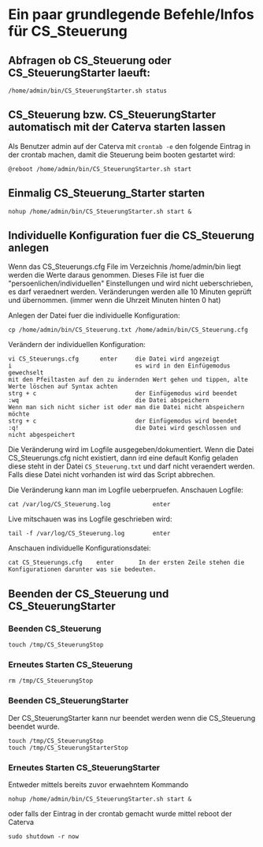 # Ein paar grundlegende Befehle/Infos für CS_Steuerung

## Abfragen ob CS_Steuerung oder CS_SteuerungStarter laeuft:

```
/home/admin/bin/CS_SteuerungStarter.sh status
```

## CS_Steuerung bzw. CS_SteuerungStarter automatisch mit der Caterva starten lassen 

Als Benutzer admin auf der Caterva mit `crontab -e` den folgende Eintrag in der crontab machen, damit die Steuerung beim booten gestartet wird:

```
@reboot /home/admin/bin/CS_SteuerungStarter.sh start
```

## Einmalig CS_Steuerung_Starter starten

```
nohup /home/admin/bin/CS_SteuerungStarter.sh start &
```

## Individuelle Konfiguration fuer die CS_Steuerung anlegen

Wenn das CS_Steuerungs.cfg File im Verzeichnis /home/admin/bin liegt werden die Werte daraus genommen.
Dieses File ist fuer die "persoenlichen/individuellen" Einstellungen und wird nicht ueberschrieben, es darf veraednert werden.
Veränderungen werden alle 10 Minuten geprüft und übernommen. (immer wenn die Uhrzeit Minuten hinten 0 hat)

Anlegen der Datei fuer die individuelle Konfiguration:

```
cp /home/admin/bin/CS_Steuerung.txt /home/admin/bin/CS_Steuerung.cfg
```

Verändern der individuellen Konfiguration:

```
vi CS_Steuerungs.cfg      enter     die Datei wird angezeigt 
i                                   es wird in den Einfügemodus gewechselt
mit den Pfeiltasten auf den zu ändernden Wert gehen und tippen, alte Werte löschen auf Syntax achten
strg + c                            der Einfügemodus wird beendet
:wq                                 die Datei abspeichern
Wenn man sich nicht sicher ist oder man die Datei nicht abspeichern möchte
strg + c                            der Einfügemodus wird beendet
:q!                                 die Datei wird geschlossen und nicht abgespeichert
```

Die Veränderung wird im Logfile ausgegeben/dokumentiert.
Wenn die Datei CS_Steuerungs.cfg nicht existiert, dann ird eine default Konfig geladen diese steht in der Datei `CS_Steuerung.txt` und darf nicht veraendert werden.
Falls diese Datei nicht vorhanden ist wird das Script abbrechen.

Die Veränderung kann man im Logfile ueberpruefen.
Anschauen Logfile:

```
cat /var/log/CS_Steuerung.log            enter
```

Live mitschauen was ins Logfile geschrieben wird:

```
tail -f /var/log/CS_Steuerung.log        enter
```

Anschauen individuelle Konfigurationsdatei:

```
cat CS_Steuerungs.cfg    enter       In der ersten Zeile stehen die Konfigurationen darunter was sie bedeuten.
```

## Beenden der CS_Steuerung und CS_SteuerungStarter

### Beenden CS_Steuerung

```
touch /tmp/CS_SteuerungStop
```

### Erneutes Starten CS_Steuerung

```
rm /tmp/CS_SteuerungStop
```

### Beenden CS_SteuerungStarter

Der CS_SteuerungStarter kann nur beendet werden wenn die CS_Steuerung beendet wurde.

```
touch /tmp/CS_SteuerungStop
touch /tmp/CS_SteuerungStarterStop
```

### Erneutes Starten CS_SteuerungStarter

Entweder mittels bereits zuvor erwaehntem Kommando

```
nohup /home/admin/bin/CS_SteuerungStarter.sh start &
```

oder falls der Eintrag in der crontab gemacht wurde mittel reboot der Caterva

```
sudo shutdown -r now
```
